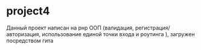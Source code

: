# project4
Данный проект написан на  рнр ООП (валидация, регистрация/авторизация, использование единой точки входа и роутинга ), загружен посредством гита 
